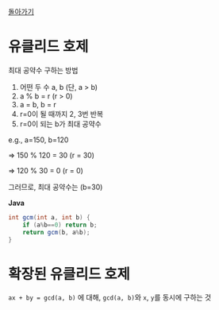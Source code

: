 [돌아가기](./README.md)

# 유클리드 호제

최대 공약수 구하는 방법

1. 어떤 두 수 a, b (단, a > b)
2. a % b = r (r > 0)
3. a = b, b = r
4. r=0이 될 때까지 2, 3번 반복
5. r=0이 되는 b가 최대 공약수

e.g., a=150, b=120

⇒ 150 % 120 = 30 (r = 30)

⇒ 120 % 30 = 0 (r = 0)

그러므로, 최대 공약수는 (b=30)

**Java**

```java
int gcm(int a, int b) {
	if (a%b==0) return b;
	return gcm(b, a%b);
}
```

# 확장된 유클리드 호제

`ax + by = gcd(a, b)` 에 대해, `gcd(a, b)`와 `x`, `y`를 동시에 구하는 것

